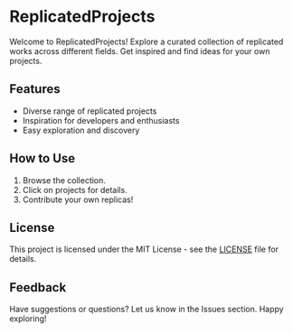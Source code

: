 # ReplicatedProjects

Welcome to ReplicatedProjects! Explore a curated collection of replicated works across different fields. Get inspired and find ideas for your own projects.

## Features
- Diverse range of replicated projects
- Inspiration for developers and enthusiasts
- Easy exploration and discovery

## How to Use
1. Browse the collection.
2. Click on projects for details.
3. Contribute your own replicas!

## License
This project is licensed under the MIT License - see the [LICENSE](LICENSE) file for details.

## Feedback
Have suggestions or questions? Let us know in the Issues section. Happy exploring!
